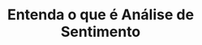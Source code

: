 ---
title: Entenda o que é Análise de Sentimento
tags: [Text Analytics, IA]
style: fill
color: primary
description: Entenda como funciona essa ferramenta.
external_url: https://maria-victor.medium.com/o-que-%C3%A9-an%C3%A1lise-de-sentimento-377774112aaf
---
